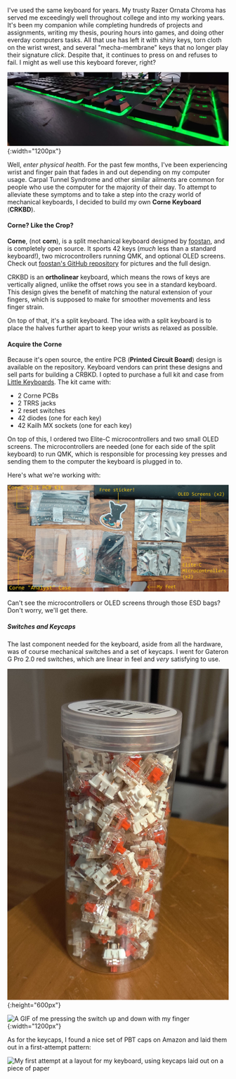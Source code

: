 I've used the same keyboard for years. My trusty Razer Ornata Chroma has served
me exceedingly well throughout college and into my working years. It's been my
companion while completing hundreds of projects and assignments, writing my
thesis, pouring hours into games, and doing other everday computers tasks. All
that use has left it with shiny keys, torn cloth on the wrist wrest, and several
"mecha-membrane" keys that no longer play their signature *click*. Despite that,
it continues to press on and refuses to fail. I might as well use this keyboard
forever, right?

![My tired and worn Razer Ornata Chroma](/images/posts/2023-10-29-keyboard-corne-build-1/razer_ornata_chroma.jpg){:width="1200px"}

Well, *enter physical health*. For the past few months, I've been experiencing
wrist and finger pain that fades in and out depending on my computer usage.
Carpal Tunnel Syndrome and other similar ailments are common for people who use
the computer for the majority of their day. To attempt to alleviate these
symptoms and to take a step into the crazy world of mechanical keyboards, I
decided to build my own **Corne Keyboard** (**CRKBD**).

#### Corne? Like the Crop?

**Corne**, (not **corn**), is a split mechanical keyboard designed by
[foostan](https://github.com/foostan), and is completely open source. It sports
42 keys (*much* less than a standard keyboard!), two microcontrollers running
QMK, and optional OLED screens. Check out
[foostan's GitHub repository](https://github.com/foostan/crkbd)
for pictures and the full design.

CRKBD is an **ortholinear** keyboard, which means the rows of keys are
vertically aligned, unlike the offset rows you see in a standard keyboard.
This design gives the benefit of matching the natural extension of your fingers,
which is supposed to make for smoother movements and less finger strain.

On top of that, it's a split keyboard. The idea with a split keyboard is to
place the halves further apart to keep your wrists as relaxed as possible.

#### Acquire the Corne

Because it's open source, the entire PCB (**Printed Circuit Board**) design is
available on the repository. Keyboard vendors can print these designs and sell
parts for building a CRBKD. I opted to purchase a full kit and case from
[Little Keyboards](https://www.littlekeyboards.com/). The kit came with:

* 2 Corne PCBs
* 2 TRRS jacks
* 2 reset switches
* 42 diodes (one for each key)
* 42 Kailh MX sockets (one for each key)

On top of this, I ordered two Elite-C microcontrollers and two small OLED
screens. The microcontrollers are needed (one for each side of the split
keyboard) to run QMK, which is responsible for processing key presses and
sending them to the computer the keyboard is plugged in to.

Here's what we're working with:

![All the components of the corne keyboard](/images/posts/2023-10-29-keyboard-corne-build-1/kit_all.jpg)

Can't see the microcontrollers or OLED screens through those ESD bags? Don't
worry, we'll get there.

##### Switches and Keycaps

The last component needed for the keyboard, aside from all the hardware, was of
course mechanical switches and a set of keycaps. I went for Gateron G Pro 2.0
red switches, which are linear in feel and *very* satisfying to use.

![The switches sitting in a plastic jug](/images/posts/2023-10-29-keyboard-corne-build-1/switches_jug.jpg){:height="600px"}

![A GIF of me pressing the switch up and down with my finger](/images/posts/2023-10-29-keyboard-corne-build-1/switches_demo.gif){:width="1200px"}

As for the keycaps, I found a nice set of PBT caps on Amazon and laid them out
in a first-attempt pattern:

![My first attempt at a layout for my keyboard, using keycaps laid out on a
piece of paper](/images/posts/2023-10-29-keyboard-corne-build-1/keycaps_layout.jpg)


